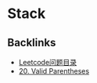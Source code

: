 # Stack

## Backlinks
- [Leetcode问题目录](Leetcode问题目录.md)
- [20. Valid Parentheses](20-Valid_Parentheses.md)